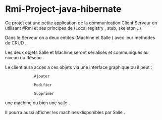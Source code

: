 # Rmi-Project-java-hibernate

Ce projet est une petite application de la communication Client Serveur en utilisant #Rmi et ses principes de (Local registry , stub, skeleton ..)  

Dans le Serveur on a deux entites (Machine et Salle ) avec leur methodes de CRUD .  

Les deux objets Salle et Machine seront sérialisés et communiqués au niveau du Réseau .  

Le client aura acces a ces objets via une interface graphique ou il peut :  

                 Ajouter    
                 
                 Modifier  
                 
                 Supprimer  
                 
une machine ou bien une salle .  

Il pourra aussi afficher les machines disponibles par Salle .

